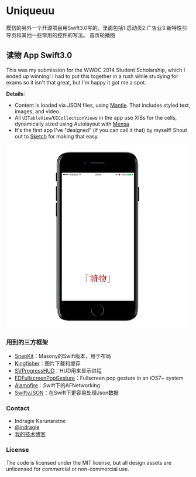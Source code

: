 # Uniqueuu
模仿的另外一个开源项目用Swift3.0写的，里面包括1.启动页2.广告业3.新特性引导页和其他一些常用的控件的写法。
首页轮播图




## 读物 App Swift3.0
This was my submission for the WWDC 2014 Student Scholarship, which I ended up winning! I had to put this together in a rush while studying for exams so it isn't that great, but I'm happy it got me a spot.

**Details**:

* Content is loaded via JSON files, using [Mantle](https://github.com/Mantle/Mantle). That includes styled text, images, and video.
* All `UITableView`/`UICollectionView`s in the app use XIBs for the cells, dynamically sized using Autolayout with [Mensa](https://github.com/jordanekay/Mensa)
* It's the first app I've "designed" (if you can call it that) by myself! Shout out to [Sketch](http://bohemiancoding.com/sketch/) for making that easy.

![Screenshot1](https://github.com/BBC6BAE9/Uniqueuu/raw/master/Screenshots/1.png)


### 用到的三方框架

 - [SnapKit](https://github.com/SnapKit/Masonry)：Masony的Swift版本，用于布局
 - [Kingfisher](https://github.com/onevcat/Kingfisher)：图片下载和缓存
 - [SVProgressHUD](https://github.com/SVProgressHUD/SVProgressHUD)：HUD用来显示进程
 - [FDFullscreenPopGesture](https://github.com/forkingdog/FDFullscreenPopGesture)：Fullscreen pop gesture in an iOS7+ system
 - [Alamofire](https://github.com/Alamofire/Alamofire)：Swift下的AFNetworking
 - [SwiftyJSON](https://github.com/SwiftyJSON/SwiftyJSON)：在Swift下更容易处理Json数据
 
 
### Contact

* Indragie Karunaratne
* [@indragie](http://twitter.com/indragie)
* [我的技术博客](http://blog.csdn.net/huanghuanghonghong)


### License

The code is licensed under the MIT license, but all design assets are unlicensed for commercial or non-commercial use.

